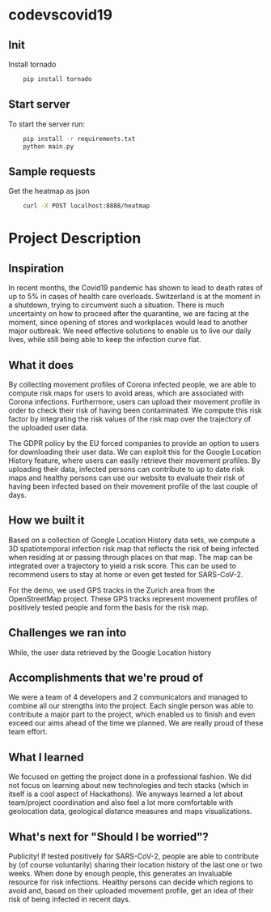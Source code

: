 # codevscovid19

## Init

Install tornado

```bash
    pip install tornado
```

## Start server

To start the server run:

```bash
    pip install -r requirements.txt
    python main.py
```

## Sample requests

Get the heatmap as json

```bash
    curl -X POST localhost:8888/heatmap
```

# Project Description

## Inspiration
In recent months, the Covid19 pandemic has shown to lead to death rates of up to 5% in cases of health care overloads. Switzerland is at the moment in a shutdown, trying to circumvent such a situation. There is much uncertainty on how to proceed after the quarantine, we are facing at the moment, since opening of stores and workplaces would lead to another major outbreak. We need effective solutions to enable us to live our daily lives, while still being able to keep the infection curve flat.
## What it does
By collecting movement profiles of Corona infected people, we are able to compute risk maps for users to avoid areas, which are associated with Corona infections. Furthermore, users can upload their movement profile in order to check their risk of having been contaminated. We compute this risk factor by integrating the risk values of the risk map over the trajectory of the uploaded user data.

The GDPR policy by the EU forced companies to provide an option to users for downloading their user data. We can exploit this for the Google Location History feature, where users can easily retrieve their movement profiles. By uploading their data, infected persons can contribute to up to date risk maps and healthy persons can use our website to evaluate their risk of having been infected based on their movement profile of the last couple of days.
## How we built it
Based on a collection of Google Location History data sets, we compute a 3D spatiotemporal infection risk map that reflects the risk of being infected when residing at or passing through places on that map. The map can be integrated over a trajectory to yield a risk score. This can be used to recommend users to stay at home or even get tested for SARS-CoV-2.

For the demo, we used GPS tracks in the Zurich area from the OpenStreetMap project. These GPS tracks represent movement profiles of positively tested people and form the basis for the risk map.
## Challenges we ran into

While, the user data retrieved by the Google Location history

## Accomplishments that we're proud of

We were a team of 4 developers and 2 communicators and managed to combine all our strengths into the project. Each single person was able to contribute a major part to the project, which enabled us to finish and even exceed our aims ahead of the time we planned. We are really proud of these team effort.

## What I learned

We focused on getting the project done in a professional fashion. We did not focus on learning about new technologies and tech stacks (which in itself is a cool aspect of Hackathons). We anyways learned a lot about team/project coordination and also feel a lot more comfortable with geolocation data, geological distance measures and maps visualizations.

## What's next for "Should I be worried"?

Publicity! If tested positively for SARS-CoV-2, people are able to contribute by (of course voluntarily) sharing their location history of the last one or two weeks. When done by enough people, this generates an invaluable resource for risk infections. Healthy persons can decide which regions to avoid and, based on their uploaded movement profile, get an idea of their risk of being infected in recent days.
